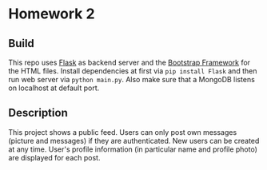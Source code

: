 # Homework 2

## Build
This repo uses [Flask](https://flask.palletsprojects.com/en/2.0.x/) as backend server and the [Bootstrap Framework](https://getbootstrap.com/docs/5.0/getting-started/introduction/) for the HTML files. 
Install dependencies at first via ``pip install Flask`` and then run web server via ``python main.py``.
Also make sure that a MongoDB listens on localhost at default port.

## Description
This project shows a public feed. Users can only post own messages (picture and messages) if they are authenticated. New users can be created at any time. User's profile information (in particular name and profile photo) are displayed for each post.
